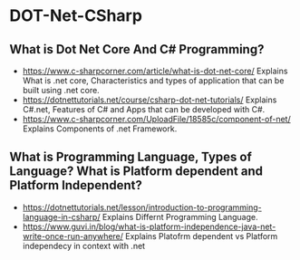 # DOT-Net-CSharp

## What is Dot Net Core And C# Programming?

- https://www.c-sharpcorner.com/article/what-is-dot-net-core/
    Explains What is .net core, Characteristics and types of application that can be built using .net core.
- https://dotnettutorials.net/course/csharp-dot-net-tutorials/
    Explains C#.net, Features of C# and Apps that can be developed with C#.
- https://www.c-sharpcorner.com/UploadFile/18585c/component-of-net/
    Explains Components of .net Framework.


## What is Programming Language, Types of Language? What is Platform dependent and Platform Independent?

- https://dotnettutorials.net/lesson/introduction-to-programming-language-in-csharp/
    Explains Differnt Programming Language.
- https://www.guvi.in/blog/what-is-platform-independence-java-net-write-once-run-anywhere/
    Explains Platofrm dependent vs Platform independecy in context with .net    
